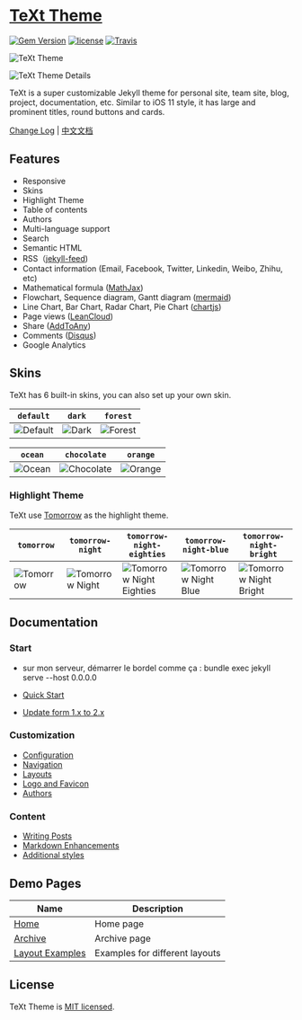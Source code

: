 # [TeXt Theme](https://github.com/kitian616/jekyll-TeXt-theme)

[![Gem Version](https://img.shields.io/gem/v/jekyll-text-theme.svg)](https://github.com/kitian616/jekyll-TeXt-theme/releases)
[![license](https://img.shields.io/github/license/kitian616/jekyll-TeXt-theme.svg)](https://github.com/kitian616/jekyll-TeXt-theme/blob/master/LICENSE)
[![Travis](https://img.shields.io/travis/kitian616/jekyll-TeXt-theme.svg)](https://travis-ci.org/kitian616/jekyll-TeXt-theme)

![TeXt Theme](https://raw.githubusercontent.com/kitian616/jekyll-TeXt-theme/master/screenshots/TeXt-home.jpg)

![TeXt Theme Details](https://raw.githubusercontent.com/kitian616/jekyll-TeXt-theme/master/screenshots/TeXt-layouts.png)

TeXt is a super customizable Jekyll theme for personal site, team site, blog, project, documentation, etc. Similar to iOS 11 style, it has large and prominent titles, round buttons and cards.

[Change Log](https://github.com/kitian616/jekyll-TeXt-theme/blob/master/CHANGELOG.md) | [中文文档](https://github.com/kitian616/jekyll-TeXt-theme/blob/master/README-zh.md)

## Features

- Responsive
- Skins
- Highlight Theme
- Table of contents
- Authors
- Multi-language support
- Search
- Semantic HTML
- RSS（[jekyll-feed](https://github.com/jekyll/jekyll-feed))
- Contact information (Email, Facebook, Twitter, Linkedin, Weibo, Zhihu, etc)
- Mathematical formula ([MathJax](https://www.mathjax.org/))
- Flowchart, Sequence diagram, Gantt diagram ([mermaid](https://mermaidjs.github.io/))
- Line Chart, Bar Chart, Radar Chart, Pie Chart ([chartjs](http://www.chartjs.org/))
- Page views ([LeanCloud](https://leancloud.cn/))
- Share ([AddToAny](https://www.addtoany.com/))
- Comments ([Disqus](https://disqus.com/))
- Google Analytics

## Skins

TeXt has 6 built-in skins, you can also set up your own skin.

| `default` | `dark` | `forest` |
| --- |  --- | --- |
| ![Default](https://raw.githubusercontent.com/kitian616/jekyll-TeXt-theme/master/screenshots/skins_default.jpg) | ![Dark](https://raw.githubusercontent.com/kitian616/jekyll-TeXt-theme/master/screenshots/skins_dark.jpg) | ![Forest](https://raw.githubusercontent.com/kitian616/jekyll-TeXt-theme/master/screenshots/skins_forest.jpg) |

| `ocean` | `chocolate` | `orange` |
| --- |  --- | --- |
| ![Ocean](https://raw.githubusercontent.com/kitian616/jekyll-TeXt-theme/master/screenshots/skins_ocean.jpg) | ![Chocolate](https://raw.githubusercontent.com/kitian616/jekyll-TeXt-theme/master/screenshots/skins_chocolate.jpg) | ![Orange](https://raw.githubusercontent.com/kitian616/jekyll-TeXt-theme/master/screenshots/skins_orange.jpg) |

### Highlight Theme

TeXt use [Tomorrow](https://github.com/chriskempson/tomorrow-theme) as the highlight theme.

| `tomorrow` | `tomorrow-night` | `tomorrow-night-eighties` | `tomorrow-night-blue` | `tomorrow-night-bright` |
| --- |  --- | --- | --- |  --- |
| ![Tomorrow](https://raw.githubusercontent.com/kitian616/jekyll-TeXt-theme/master/screenshots/highlight_tomorrow.png) | ![Tomorrow Night](https://raw.githubusercontent.com/kitian616/jekyll-TeXt-theme/master/screenshots/highlight_tomorrow-night.png) | ![Tomorrow Night Eighties](https://raw.githubusercontent.com/kitian616/jekyll-TeXt-theme/master/screenshots/highlight_tomorrow-night-eighties.png) | ![Tomorrow Night Blue](https://raw.githubusercontent.com/kitian616/jekyll-TeXt-theme/master/screenshots/highlight_tomorrow-night-blue.png) | ![Tomorrow Night Bright](https://raw.githubusercontent.com/kitian616/jekyll-TeXt-theme/master/screenshots/highlight_tomorrow-night-bright.png) |

## Documentation

### Start
- sur mon serveur, démarrer le bordel comme ça : bundle exec jekyll serve --host 0.0.0.0

- [Quick Start](https://tianqi.name/jekyll-TeXt-theme/docs/en/quick-start)
- [Update form 1.x to 2.x](https://tianqi.name/jekyll-TeXt-theme/docs/en/update-form-1-to-2)

### Customization

- [Configuration](https://tianqi.name/jekyll-TeXt-theme/docs/en/configuration)
- [Navigation](https://tianqi.name/jekyll-TeXt-theme/docs/en/navigation)
- [Layouts](https://tianqi.name/jekyll-TeXt-theme/docs/en/layouts)
- [Logo and Favicon](https://tianqi.name/jekyll-TeXt-theme/docs/en/logo-and-favicon)
- [Authors](https://tianqi.name/jekyll-TeXt-theme/docs/en/authors)

### Content

- [Writing Posts](https://tianqi.name/jekyll-TeXt-theme/docs/en/writing-posts)
- [Markdown Enhancements](https://tianqi.name/jekyll-TeXt-theme/docs/en/markdown-enhancements)
- [Additional styles](https://tianqi.name/jekyll-TeXt-theme/docs/en/additional-styles)

## Demo Pages

| Name | Description |
| --- | --- |
| [Home](https://tianqi.name/jekyll-TeXt-theme/test/) | Home page |
| [Archive](https://tianqi.name/jekyll-TeXt-theme/archive.html) | Archive page |
| [Layout Examples](https://tianqi.name/jekyll-TeXt-theme/samples.html) | Examples for different layouts |

## License

TeXt Theme is [MIT licensed](https://github.com/kitian616/jekyll-TeXt-theme/blob/master/LICENSE).

